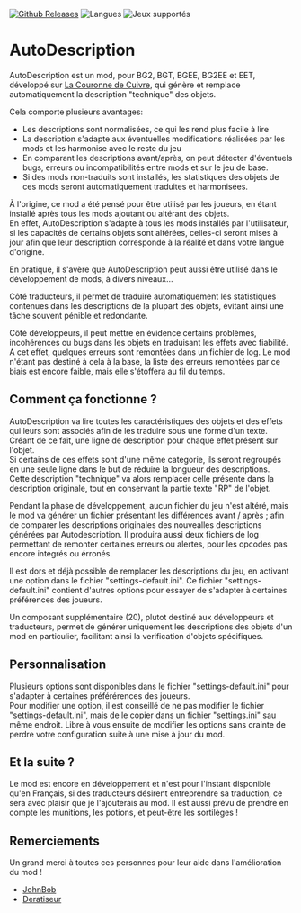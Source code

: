 [![Github Releases](https://img.shields.io/github/v/release/Selphira/AutoDescription?include_prereleases&color=blue)](https://github.com/Selphira/AutoDescription/releases/latest)
![Langues](https://img.shields.io/static/v1?label=Langues&message=Français&color=limegreen)
![Jeux supportés](https://img.shields.io/static/v1?label=Jeux%20supportés&message=BG2%20%7C%20BGT%20%7C%20BGEE%20%7C%20BG2EE%20%7C%20EET&color=dodgerblue)

# AutoDescription

AutoDescription est un mod, pour BG2, BGT, BGEE, BG2EE et EET, développé sur <a href="https://www.baldursgateworld.fr/lacouronne/la-correct-zone/33168-uniformisation-des-descriptions.html">La Couronne de Cuivre</a>, qui génère et remplace automatiquement la description "technique" des objets.  

Cela comporte plusieurs avantages:
- Les descriptions sont normalisées, ce qui les rend plus facile à lire
- La description s'adapte aux éventuelles modifications réalisées par les mods et les harmonise avec le reste du jeu
- En comparant les descriptions avant/après, on peut détecter d'éventuels bugs, erreurs ou incompatibilités entre mods 
  et sur le jeu de base.
- Si des mods non-traduits sont installés, les statistiques des objets de ces mods seront automatiquement traduites et 
  harmonisées.

À l'origine, ce mod a été pensé pour être utilisé par les joueurs, en étant installé après tous les mods ajoutant ou 
altérant des objets.  
En effet, AutoDescription s'adapte à tous les mods installés par l'utilisateur, si les capacités de certains objets sont
altérées, celles-ci seront mises à jour afin que leur description corresponde à la réalité et dans votre langue 
d'origine.

En pratique, il s'avère que AutoDescription peut aussi être utilisé dans le développement de mods, à divers niveaux...

Côté traducteurs, il permet de traduire automatiquement les statistiques contenues dans les descriptions de la plupart 
des objets, évitant ainsi une tâche souvent pénible et redondante.

Côté développeurs, il peut mettre en évidence certains problèmes, incohérences ou bugs dans les objets en traduisant les 
effets avec fiabilité.
A cet effet, quelques erreurs sont remontées dans un fichier de log.
Le mod n'étant pas destiné à cela à la base, la liste des erreurs remontées par ce biais est encore faible, mais elle 
s'étoffera au fil du temps.

## Comment ça fonctionne ?

AutoDescription va lire toutes les caractéristiques des objets et des effets qui leurs sont associés afin de
les traduire sous une forme d'un texte. Créant de ce fait, une ligne de description pour chaque effet présent sur l'objet.  
Si certains de ces effets sont d'une même categorie, ils seront regroupés en une seule ligne dans le but de réduire la 
longueur des descriptions.  
Cette description "technique" va alors remplacer celle présente dans la description originale, tout en conservant la 
partie texte "RP" de l'objet.

Pendant la phase de développement, aucun fichier du jeu n'est altéré, mais le mod va générer un fichier présentant les 
différences avant / après ; afin de comparer les descriptions originales des nouvealles descriptions générées par 
Autodescription.
Il produira aussi deux fichiers de log permettant de remonter certaines erreurs ou alertes, pour les opcodes pas encore 
integrés ou érronés.
	
Il est dors et déjà possible de remplacer les descriptions du jeu, en activant une option dans le fichier 
"settings-default.ini".
Ce fichier "settings-default.ini" contient d'autres options pour essayer de s'adapter à certaines préférences des joueurs.

Un composant supplémentaire (20), plutot destiné aux développeurs et traducteurs, permet de générer uniquement les 
descriptions des objets d'un mod en particulier, facilitant ainsi la verification d'objets spécifiques.

## Personnalisation

Plusieurs options sont disponibles dans le fichier "settings-default.ini" pour s'adapter à certaines préférérences des joueurs.    
Pour modifier une option, il est conseillé de ne pas modifier le fichier "settings-default.ini", mais de le copier dans un fichier "settings.ini" sau même endroit.
Libre à vous ensuite de modifier les options sans crainte de perdre votre configuration suite à une mise à jour du mod.

## Et la suite ?

Le mod est encore en développement et n'est pour l'instant disponible qu'en Français, si des traducteurs désirent 
entreprendre sa traduction, ce sera avec plaisir que je l'ajouterais au mod.
Il est aussi prévu de prendre en compte les munitions, les potions, et peut-être les sortilèges !

## Remerciements

Un grand merci à toutes ces personnes pour leur aide dans l'amélioration du mod !

- [JohnBob](https://www.baldursgateworld.fr/lacouronne/members/johnbob.html)
- [Deratiseur](https://www.baldursgateworld.fr/lacouronne/members/deratiseur.html)